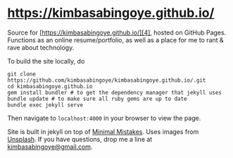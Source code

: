 # https://kimbasabingoye.github.io/

Source for [https://kimbasabingoye.github.io/][4], hosted on GitHub Pages. Functions as an online
resume/portfolio, as well as a place for me to rant & rave about technology. 

To build the site locally, do

	git clone https://github.com/kimbasabingoye/kimbasabingoye.github.io/.git
	cd kimbasabingoye.github.io
    gem install bundler # to get the dependency manager that jekyll uses
	bundle update # to make sure all ruby gems are up to date
	bundle exec jekyll serve
	
Then navigate to `localhost:4000` in your browser to view the page.


Site is built in jekyll on top of [Minimal Mistakes][1]. Uses images from
[Unsplash][2]. If you have questions, drop me a line at [kimbasabingoye@gmail.com](mailto:kimbasabingoye@gmail.com).

[1]: https://github.com/mmistakes/minimal-mistakes

[2]: https://unsplash.com/

[4]: https://kimbasabingoye.github.io/


